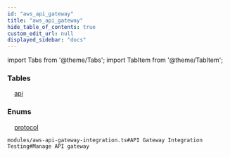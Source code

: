 ```yaml
---
id: "aws_api_gateway"
title: "aws_api_gateway"
hide_table_of_contents: true
custom_edit_url: null
displayed_sidebar: "docs"
---
```


import Tabs from '@theme/Tabs';
import TabItem from '@theme/TabItem';

<Tabs queryString="view">
  <TabItem value="components" label="Components" default>

### Tables

    [api](../../aws/tables/aws_api_gateway_entity_api.Api)

### Enums
    [protocol](../../aws/enums/aws_api_gateway_entity_api.Protocol)

</TabItem>
  <TabItem value="code-examples" label="Code examples">

```testdoc
modules/aws-api-gateway-integration.ts#API Gateway Integration Testing#Manage API gateway
```

</TabItem>
</Tabs>
